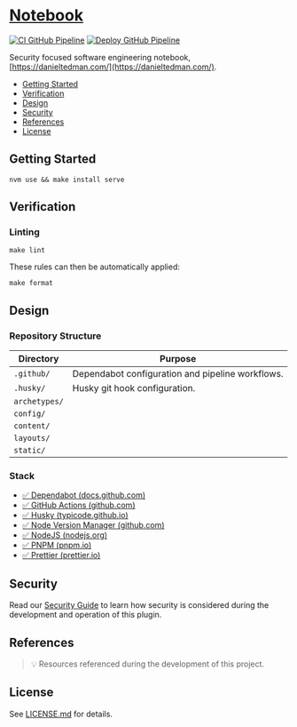 # [Notebook](https://github.com/dbtedman/portfolio)

[![CI GitHub Pipeline](https://img.shields.io/github/actions/workflow/status/dbtedman/portfolio/ci.yml?branch=main&style=for-the-badge&logo=github&label=ci)](https://github.com/dbtedman/portfolio/actions/workflows/ci.yml)
[![Deploy GitHub Pipeline](https://img.shields.io/github/actions/workflow/status/dbtedman/portfolio/deploy.yml?branch=main&style=for-the-badge&logo=github&label=deploy)](https://github.com/dbtedman/portfolio/actions/workflows/deploy.yml)

Security focused software engineering notebook, [https://danieltedman.com/](https://danieltedman.com/).

-   [Getting Started](#getting-started)
-   [Verification](#verification)
-   [Design](#design)
-   [Security](#security)
-   [References](#references)
-   [License](#license)

## Getting Started

```shell
nvm use && make install serve
```

## Verification

### Linting

```shell
make lint
```

These rules can then be automatically applied:

```shell
make format
```

## Design

### Repository Structure

| Directory     | Purpose                                          |
| ------------- | ------------------------------------------------ |
| `.github/`    | Dependabot configuration and pipeline workflows. |
| `.husky/`     | Husky git hook configuration.                    |
| `archetypes/` |                                                  |
| `config/`     |                                                  |
| `content/`    |                                                  |
| `layouts/`    |                                                  |
| `static/`     |                                                  |

### Stack

-   [✅ Dependabot (docs.github.com)](https://docs.github.com/en/code-security/dependabot)
-   [✅ GitHub Actions (github.com)](https://github.com/features/actions)
-   [✅ Husky (typicode.github.io)](https://typicode.github.io/husky/#/)
-   [✅ Node Version Manager (github.com)](https://github.com/nvm-sh/nvm)
-   [✅ NodeJS (nodejs.org)](https://nodejs.org/en/)
-   [✅ PNPM (pnpm.io)](https://pnpm.io/)
-   [✅ Prettier (prettier.io)](https://prettier.io/)

## Security

Read our [Security Guide](SECURITY.md) to learn how security is considered during the development and operation of this
plugin.

## References

> 💡 Resources referenced during the development of this project.

## License

See [LICENSE.md](./LICENSE.md) for details.
